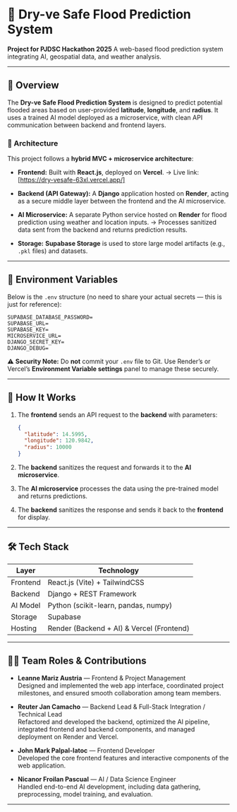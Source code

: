 # 🌊 Dry-ve Safe Flood Prediction System

**Project for PJDSC Hackathon 2025**
A web-based flood prediction system integrating AI, geospatial data, and weather analysis.

---

## 🚀 Overview

The **Dry-ve Safe Flood Prediction System** is designed to predict potential flooded areas based on user-provided **latitude**, **longitude**, and **radius**.
It uses a trained AI model deployed as a microservice, with clean API communication between backend and frontend layers.

### 🧩 Architecture

This project follows a **hybrid MVC + microservice architecture**:

* **Frontend:**
  Built with **React.js**, deployed on **Vercel**.
  → Live link: [https://dry-vesafe-63xl.vercel.app/]

* **Backend (API Gateway):**
  A **Django** application hosted on **Render**, acting as a secure middle layer between the frontend and the AI microservice.

* **AI Microservice:**
  A separate Python service hosted on **Render** for flood prediction using weather and location inputs.
  → Processes sanitized data sent from the backend and returns prediction results.

* **Storage:**
  **Supabase Storage** is used to store large model artifacts (e.g., `.pkl` files) and datasets.

---

## 🔐 Environment Variables

Below is the `.env` structure (no need to share your actual secrets — this is just for reference):

```env
SUPABASE_DATABASE_PASSWORD=
SUPABASE_URL=
SUPABASE_KEY=
MICROSERVICE_URL=
DJANGO_SECRET_KEY=
DJANGO_DEBUG=
```

⚠️ **Security Note:**
Do **not** commit your `.env` file to Git. Use Render’s or Vercel’s **Environment Variable settings** panel to manage these securely.

---

## 🧠 How It Works

1. The **frontend** sends an API request to the **backend** with parameters:

   ```json
   {
     "latitude": 14.5995,
     "longitude": 120.9842,
     "radius": 10000
   }
   ```

2. The **backend** sanitizes the request and forwards it to the **AI microservice**.

3. The **AI microservice** processes the data using the pre-trained model and returns predictions.

4. The **backend** sanitizes the response and sends it back to the **frontend** for display.

---

## 🛠️ Tech Stack

| Layer    | Technology                                |
| -------- | ----------------------------------------- |
| Frontend | React.js (Vite) + TailwindCSS             |
| Backend  | Django + REST Framework                   |
| AI Model | Python (scikit-learn, pandas, numpy)      |
| Storage  | Supabase                                  |
| Hosting  | Render (Backend + AI) & Vercel (Frontend) |

---

## 👨‍💻 Team Roles & Contributions

- **Leanne Mariz Austria** — Frontend & Project Management  
  Designed and implemented the web app interface, coordinated project milestones, and ensured smooth collaboration among team members.

- **Reuter Jan Camacho** — Backend Lead & Full-Stack Integration / Technical Lead  
  Refactored and developed the backend, optimized the AI pipeline, integrated frontend and backend components, and managed deployment on Render and Vercel.

- **John Mark Palpal-latoc** — Frontend Developer  
  Developed the core frontend features and interactive components of the web application.

- **Nicanor Froilan Pascual** — AI / Data Science Engineer  
  Handled end-to-end AI development, including data gathering, preprocessing, model training, and evaluation.

---
